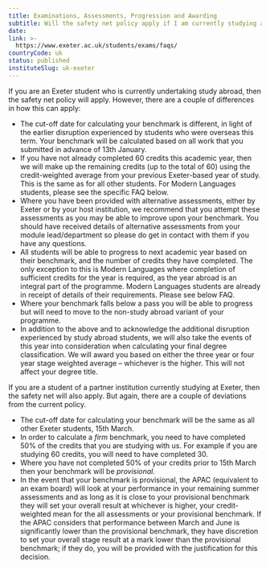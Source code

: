 ```yaml
---
title: Examinations, Assessments, Progression and Awarding
subtitle: Will the safety net policy apply if I am currently studying abroad?
date:  
link: >-
  https://www.exeter.ac.uk/students/exams/faqs/
countryCode: uk
status: published
instituteSlug: uk-exeter
---
```

If you are an Exeter student who is currently undertaking study abroad, then the safety net policy will apply. However, there are a couple of differences in how this can apply:

  * The cut-off date for calculating your benchmark is different, in light of the earlier disruption experienced by students who were overseas this term. Your benchmark will be calculated based on all work that you submitted in advance of 13th January.
  * If you have not already completed 60 credits this academic year, then we will make up the remaining credits (up to the total of 60) using the credit-weighted average from your previous Exeter-based year of study. This is the same as for all other students. For Modern Languages students, please see the specific FAQ below.
  * Where you have been provided with alternative assessments, either by Exeter or by your host institution, we recommend that you attempt these assessments as you may be able to improve upon your benchmark. You should have received details of alternative assessments from your module lead/department so please do get in contact with them if you have any questions.
  * All students will be able to progress to next academic year based on their benchmark, and the number of credits they have completed. The only exception to this is Modern Languages where completion of sufficient credits for the year is required, as the year abroad is an integral part of the programme. Modern Languages students are already in receipt of details of their requirements. Please see below FAQ.
  * Where your benchmark falls below a pass you will be able to progress but will need to move to the non-study abroad variant of your programme.
  * In addition to the above and to acknowledge the additional disruption experienced by study abroad students, we will also take the events of this year into consideration when calculating your final degree classification. We will award you based on either the three year or four year stage weighted average – whichever is the higher. This will not affect your degree title.



If you are a student of a partner institution currently studying at Exeter, then the safety net will also apply. But again, there are a couple of deviations from the current policy.

  * The cut-off date for calculating your benchmark will be the same as all other Exeter students, 15th March.
  * In order to calculate a _firm_ benchmark, you need to have completed 50% of the credits that you are studying with us. For example if you are studying 60 credits, you will need to have completed 30.
  * Where you have not completed 50% of your credits prior to 15th March then your benchmark will be _provisional._
  * In the event that your benchmark is provisional, the APAC (equivalent to an exam board) will look at your performance in your remaining summer assessments and as long as it is close to your provisional benchmark they will set your overall result at whichever is higher, your credit-weighted mean for the all assessments or your provisional benchmark. If the APAC considers that performance between March and June is significantly lower than the provisional benchmark, they have discretion to set your overall stage result at a mark lower than the provisional benchmark; if they do, you will be provided with the justification for this decision.



 
